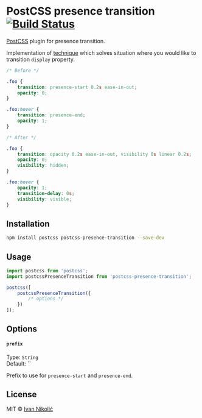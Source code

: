 # PostCSS presence transition [![Build Status](https://travis-ci.org/niksy/postcss-presence-transition.svg)](https://travis-ci.org/niksy/postcss-presence-transition)

[PostCSS](https://github.com/postcss/postcss) plugin for presence transition.

Implementation of [technique](http://www.greywyvern.com/?post=337) which solves
situation where you would like to transition `display` property.

```css
/* Before */

.foo {
	transition: presence-start 0.2s ease-in-out;
	opacity: 0;
}

.foo:hover {
	transition: presence-end;
	opacity: 1;
}

/* After */

.foo {
	transition: opacity 0.2s ease-in-out, visibility 0s linear 0.2s;
	opacity: 0;
	visibility: hidden;
}

.foo:hover {
	opacity: 1;
	transition-delay: 0s;
	visibility: visible;
}
```

## Installation

```sh
npm install postcss postcss-presence-transition --save-dev
```

## Usage

```js
import postcss from 'postcss';
import postcssPresenceTransition from 'postcss-presence-transition';

postcss([
	postcssPresenceTransition({
		/* options */
	})
]);
```

## Options

#### `prefix`

Type: `String`  
Default: ``

Prefix to use for `presence-start` and `presence-end`.

## License

MIT © [Ivan Nikolić](http://ivannikolic.com)

<!-- prettier-ignore-start -->

[ci]: https://travis-ci.com/niksy/postcss-presence-transition
[ci-img]: https://travis-ci.com/niksy/postcss-presence-transition.svg?branch=master

<!-- prettier-ignore-end -->
